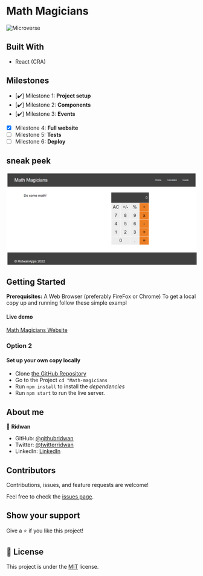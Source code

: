 # Math Magicians

![Microverse](https://img.shields.io/badge/Microverse-blueviolet)

## Built With

- React (CRA)

## Milestones

- [✔️] Milestone 1: **Project setup**
- [✔️] Milestone 2: **Components**
- [✔️] Milestone 3: **Events**
- [x] Milestone 4: **Full website**
- [ ] Milestone 5: **Tests**
- [ ] Milestone 6: **Deploy**

## sneak peek

![Application screenshot](src/calculator.png)

## Getting Started

**Prerequisites:** A Web Browser (preferably FireFox or Chrome)
To get a local copy up and running follow these simple exampl

#### Live demo

[Math Magicians Website](https://rid-math-magicians.netlify.app)

### **Option 2**

#### Set up your own copy locally

- Clone [the GitHub Repository](https://github.com/ridwanediallo/Math-magicians.git)
- Go to the Project `cd "Math-magicians`
- Run `npm install` to install the _dependencies_
- Run `npm start` to run the live server.

## About me

👤 **Ridwan**

- GitHub: [@githubridwan](https://github.com/ridwanediallo)
- Twitter: [@twitterridwan](https://twitter.com/RidwaneD)
- LinkedIn: [LinkedIn](https://www.linkedin.com/in/ridwan-diallo-9a1634193)

## Contributors

Contributions, issues, and feature requests are welcome!

Feel free to check the [issues page](../../issues/).

## Show your support

Give a ⭐️ if you like this project!

## 📝 License

This project is under the [MIT](./LICENSE) license.
